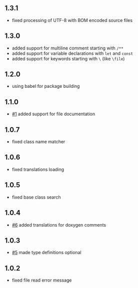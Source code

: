 
## 1.3.1

-  fixed processing of UTF-8 with BOM encoded source files

## 1.3.0

-  added support for multiline comment starting with `/**`
-  added support for variable declarations with `let` and `const`
-  added support for keywords starting with `\` (like `\file`)

## 1.2.0

-  using babel for package building

## 1.1.0

-  [#1](https://github.com/dmitrytoropchin/doxyjs/issues/1) added support for file documentation

## 1.0.7

-  fixed class name matcher

## 1.0.6

-  fixed translations loading

## 1.0.5

-  fixed base class search

## 1.0.4

-  [#6](https://github.com/dmitrytoropchin/doxyjs/issues/6) added translations for doxygen comments

## 1.0.3

-  [#5](https://github.com/dmitrytoropchin/doxyjs/issues/5) made type definitions optional

## 1.0.2

-  fixed file read error message
